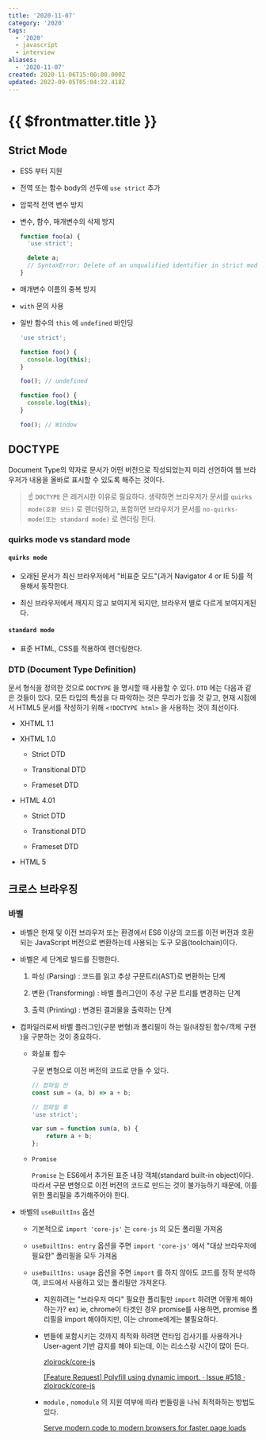 ```yaml
---
title: '2020-11-07'
category: '2020'
tags:
  - '2020'
  - javascript
  - interview
aliases:
  - '2020-11-07'
created: 2020-11-06T15:00:00.000Z
updated: 2022-09-05T05:04:22.418Z
---
```


# {{ $frontmatter.title }}

## Strict Mode

- ES5 부터 지원

- 전역 또는 함수 body의 선두에 `use strict` 추가

- 암묵적 전역 변수 방지

- 변수, 함수, 매개변수의 삭제 방지

  ```javascript
  function foo(a) {
  	'use strict';

  	delete a;
  	// SyntaxError: Delete of an unqualified identifier in strict mode.
  }
  ```

- 매개변수 이름의 중복 방지

- `with` 문의 사용

- 일반 함수의 `this` 에 `undefined` 바인딩

  ```javascript
  'use strict';

  function foo() {
  	console.log(this);
  }

  foo(); // undefined
  ```

  ```javascript
  function foo() {
  	console.log(this);
  }

  foo(); // Window
  ```

## DOCTYPE

[](https://html.spec.whatwg.org/multipage/syntax.html#the-doctype)

Document Type의 약자로 문서가 어떤 버전으로 작성되었는지 미리 선언하여 웹 브라우저가 내용을 올바로 표시할 수 있도록 해주는 것이다.

> ☝ `DOCTYPE` 은 레거시한 이유로 필요하다. 생략하면 브라우저가 문서를 `quirks mode(호환 모드)` 로 렌더링하고, 포함하면 브라우저가 문서를 `no-quirks-mode(또는 standard mode)` 로 렌더링 한다.

### quirks mode vs standard mode

#### `quirks mode`

- 오래된 문서가 최신 브라우저에서 "비표준 모드"(과거 Navigator 4 or IE 5)를 적용해서 동작한다.

- 최신 브라우저에서 깨지지 않고 보여지게 되지만, 브라우저 별로 다르게 보여지게된다.

#### `standard mode`

- 표준 HTML, CSS를 적용하여 렌더링한다.

### DTD (Document Type Definition)

문서 형식을 정의한 것으로 `DOCTYPE` 을 명시할 때 사용할 수 있다. `DTD` 에는 다음과 같은 것들이 있다. 모든 타입의 특성을 다 파악하는 것은 무리가 있을 것 같고, 현재 시점에서 HTML5 문서를 작성하기 위해 `<!DOCTYPE html>` 을 사용하는 것이 최선이다.

- XHTML 1.1

- XHTML 1.0

  - Strict DTD

  - Transitional DTD

  - Frameset DTD

- HTML 4.01

  - Strict DTD

  - Transitional DTD

  - Frameset DTD

- HTML 5

## 크로스 브라우징

### 바벨

- 바벨은 현재 및 이전 브라우저 또는 환경에서 ES6 이상의 코드를 이전 버전과 호환되는 JavaScript 버전으로 변환하는데 사용되는 도구 모음(toolchain)이다.

- 바벨은 세 단계로 빌드를 진행한다.

  1.  파싱 (Parsing) : 코드를 읽고 추상 구문트리(AST)로 변환하는 단계

  1.  변환 (Transforming) : 바벨 플러그인이 추상 구문 트리를 변경하는 단계

  1.  출력 (Printing) : 변경된 결과물을 출력하는 단계

- 컴파일러로써 바벨 플러그인(구문 변형)과 폴리필이 하는 일(내장된 함수/객체 구현 )을 구분하는 것이 중요하다.

  - 화살표 함수

    구문 변형으로 이전 버전의 코드로 만들 수 있다.

    ```javascript
    // 컴파일 전
    const sum = (a, b) => a + b;
    ```

    ```javascript
    // 컴파일 후
    'use strict';

    var sum = function sum(a, b) {
    	return a + b;
    };
    ```

  - `Promise`

    `Promise` 는 ES6에서 추가된 표준 내장 객체(standard built-in object)이다. 따라서 구문 변형으로 이전 버전의 코드로 만드는 것이 불가능하기 때문에, 이를 위한 폴리필을 추가해주어야 한다.

- 바벨의 `useBuiltIns` 옵션

  - 기본적으로 `import 'core-js'` 는 `core-js` 의 모든 폴리필 가져옴

  - `useBuiltIns: entry` 옵션을 주면 `import 'core-js'` 에서 "대상 브라우저에 필요한" 폴리필을 모두 가져옴

  - `useBuiltIns: usage` 옵션을 주면 `import` 를 하지 않아도 코드를 정적 분석하여, 코드에서 사용하고 있는 폴리필만 가져온다.

    - 지원하려는 "브라우저 마다" 필요한 폴리필만 `import` 하려면 어떻게 해야하는가? ex) ie, chrome이 타겟인 경우 promise를 사용하면, promise 폴리필을 import 해야하지만, 이는 chrome에게는 불필요하다.

    - 번들에 포함시키는 것까지 최적화 하려면 런타임 검사기를 사용하거나 User-agent 기반 감지를 해야 되는데, 이는 리소스랑 시간이 많이 든다.

      [zloirock/core-js](https://github.com/zloirock/core-js/blob/master/docs/2019-03-19-core-js-3-babel-and-a-look-into-the-future.md#better-optimization-of-polyfill-loading)

      [[Feature Request] Polyfill using dynamic import. · Issue #518 · zloirock/core-js](https://github.com/zloirock/core-js/issues/518)

    - `module` , `nomodule` 의 지원 여부에 따라 번들링을 나눠 최적화하는 방법도있다.

      [Serve modern code to modern browsers for faster page loads](https://web.dev/codelab-serve-modern-code/)
